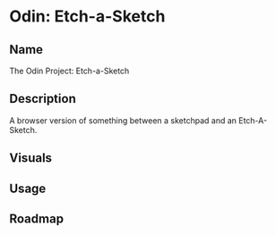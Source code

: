 # Odin: Etch-a-Sketch 

## Name

The Odin Project: Etch-a-Sketch

## Description

A browser version of something between a sketchpad and an Etch-A-Sketch.

## Visuals

## Usage

## Roadmap

